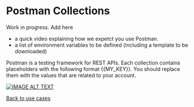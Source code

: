 # Postman Collections

Work in progress. Add here 
* a quick video explaining how we expetct you use Postman.
* a list of environment variables to be defined (including a template to be downloaded)

Postman is a testing framework for REST APIs.
Each collection contains placeholders with the following format {{MY_KEY}}. You should replace them with the values that are related to your account.

[![IMAGE ALT TEXT](http://img.youtube.com/vi/JZP2ose-OBQ/0.jpg)](https://youtu.be/JZP2ose-OBQ)

[Back to use cases](authentication.md)
